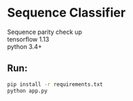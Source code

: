 # Sequence Classifier

Sequence parity check up
</br>
tensorflow 1.13
</br>
python 3.4+
</br>
## Run:
```bash
pip install -r requirements.txt
python app.py
```
